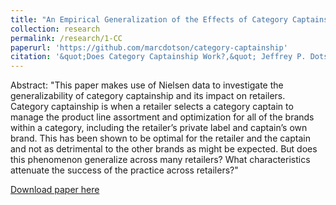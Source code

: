 ```yaml
---
title: "An Empirical Generalization of the Effects of Category Captainship"
collection: research
permalink: /research/1-CC
paperurl: 'https://github.com/marcdotson/category-captainship'
citation: '&quot;Does Category Captainship Work?,&quot; Jeffrey P. Dotson, Yasin Alan, Mumin Kurtulus, Marc Dotson, Morgan Bale, and Cameron Bale. <i>Work in Progress</i>.'
---
```


Abstract: "This paper makes use of Nielsen data to investigate the generalizability of category captainship and its impact on retailers. Category captainship is when a retailer selects a category captain to manage the product line assortment and optimization for all of the brands within a category, including the retailer’s private label and captain’s own brand. This has been shown to be optimal for the retailer and the captain and not as detrimental to the other brands as might be expected. But does this phenomenon generalize across many retailers? What characteristics attenuate the success of the practice across retailers?"

[Download paper here](https://github.com/marcdotson/category-captainship)
